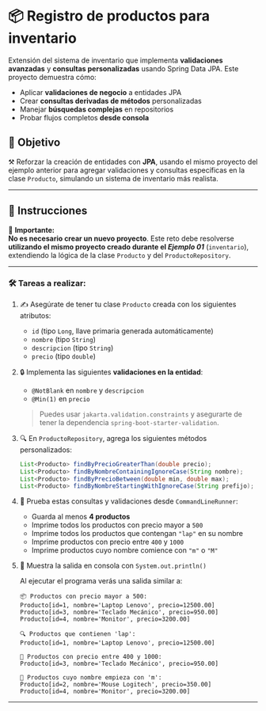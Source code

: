 # 📦 Registro de productos para inventario

Extensión del sistema de inventario que implementa **validaciones avanzadas** y **consultas personalizadas** usando Spring Data JPA. Este proyecto demuestra cómo:

- Aplicar **validaciones de negocio** a entidades JPA  
- Crear **consultas derivadas de métodos** personalizadas  
- Manejar **búsquedas complejas** en repositorios  
- Probar flujos completos **desde consola**  

## 🎯 Objetivo

⚒️ Reforzar la creación de entidades con **JPA**, usando el mismo proyecto del ejemplo anterior para agregar validaciones y consultas específicas en la clase `Producto`, simulando un sistema de inventario más realista.

---

## 📝 Instrucciones

📌 **Importante:**  
**No es necesario crear un nuevo proyecto**. Este reto debe resolverse **utilizando el mismo proyecto creado durante el _Ejemplo 01_** (`inventario`), extendiendo la lógica de la clase `Producto` y del `ProductoRepository`.

---

### 🛠️ Tareas a realizar:

1. ✍️ Asegúrate de tener tu clase `Producto` creada con los siguientes atributos:
   - `id` (tipo `Long`, llave primaria generada automáticamente)
   - `nombre` (tipo `String`)
   - `descripcion` (tipo `String`)
   - `precio` (tipo `double`)

2. 🔒 Implementa las siguientes **validaciones en la entidad**:
   - `@NotBlank` en `nombre` y `descripcion`
   - `@Min(1)` en `precio`
   > Puedes usar `jakarta.validation.constraints` y asegurarte de tener la dependencia `spring-boot-starter-validation`.

3. 🔍 En `ProductoRepository`, agrega los siguientes métodos personalizados:
   ```java
   List<Producto> findByPrecioGreaterThan(double precio);
   List<Producto> findByNombreContainingIgnoreCase(String nombre);
   List<Producto> findByPrecioBetween(double min, double max);
   List<Producto> findByNombreStartingWithIgnoreCase(String prefijo);
   ```

4. 🧪 Prueba estas consultas y validaciones desde `CommandLineRunner`:
   - Guarda al menos **4 productos**
   - Imprime todos los productos con precio mayor a `500`
   - Imprime todos los productos que contengan `"lap"` en su nombre
   - Imprime productos con precio entre `400` y `1000`
   - Imprime productos cuyo nombre comience con `"m"` o `"M"`

5. 🧾 Muestra la salida en consola con `System.out.println()`


   Al ejecutar el programa verás una salida similar a:

   ```
   📦 Productos con precio mayor a 500:
   Producto[id=1, nombre='Laptop Lenovo', precio=12500.00]
   Producto[id=3, nombre='Teclado Mecánico', precio=950.00]
   Producto[id=4, nombre='Monitor', precio=3200.00]

   🔍 Productos que contienen 'lap':
   Producto[id=1, nombre='Laptop Lenovo', precio=12500.00]

   🎯 Productos con precio entre 400 y 1000:
   Producto[id=3, nombre='Teclado Mecánico', precio=950.00]

   📘 Productos cuyo nombre empieza con 'm':
   Producto[id=2, nombre='Mouse Logitech', precio=350.00]
   Producto[id=4, nombre='Monitor', precio=3200.00]
   ```

---

